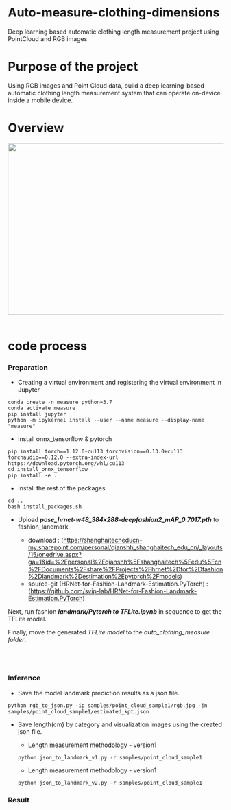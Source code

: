 # Auto-measure-clothing-dimensions
Deep learning based automatic clothing length measurement project using PointCloud and RGB images

# Purpose of the project
Using RGB images and Point Cloud data, build a deep learning-based automatic clothing length measurement system that can operate on-device inside a mobile device.

# Overview
<img src="https://user-images.githubusercontent.com/37736774/215036841-c9c5aad5-bcf0-4693-a067-b5d56d18f0cb.png" width="800" height="400"/>

   
   
<br/>
<br/>


# code process

### Preparation 

- Creating a virtual environment and registering the virtual environment in Jupyter

```
conda create -n measure python=3.7
conda activate measure
pip install jupyter
python -m ipykernel install --user --name measure --display-name "measure"
```

- install onnx_tensorflow & pytorch

```
pip install torch==1.12.0+cu113 torchvision==0.13.0+cu113 torchaudio==0.12.0 --extra-index-url https://download.pytorch.org/whl/cu113
cd install_onnx_tensorflow
pip install -e .
```

- Install the rest of the packages

```
cd ..
bash install_packages.sh
```

* Upload ***pose_hrnet-w48_384x288-deepfashion2_mAP_0.7017.pth*** to fashion_landmark.

   * download : (https://shanghaitecheducn-my.sharepoint.com/personal/qianshh_shanghaitech_edu_cn/_layouts/15/onedrive.aspx?ga=1&id=%2Fpersonal%2Fqianshh%5Fshanghaitech%5Fedu%5Fcn%2FDocuments%2Fshare%2FProjects%2Fhrnet%2Dfor%2Dfashion%2Dlandmark%2Destimation%2Epytorch%2Fmodels)
   * source-git (HRNet-for-Fashion-Landmark-Estimation.PyTorch) : (https://github.com/svip-lab/HRNet-for-Fashion-Landmark-Estimation.PyTorch)

Next, run fashion ***landmark/Pytorch to TFLite.ipynb*** in sequence to get the TFLite model.

Finally, move the generated *TFLite model* to the *auto_clothing_measure folder*.

<br/>
<br/>

### Inference

- Save the model landmark prediction results as a json file.

```
python rgb_to_json.py -ip samples/point_cloud_sample1/rgb.jpg -jn samples/point_cloud_sample1/estimated_kpt.json
```

* Save length(cm) by category and visualization images using the created json file.
   * Length measurement methodology - version1

   ```
   python json_to_landmark_v1.py -r samples/point_cloud_sample1
   ```
  
  *  Length measurement methodology - version1

   ```
   python json_to_landmark_v2.py -r samples/point_cloud_sample1
   ```


### Result






